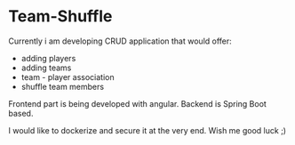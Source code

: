 # Team-Shuffle

Currently i am developing CRUD application that would offer:
- adding players
- adding teams
- team - player association
- shuffle team members

Frontend part is being developed with angular.
Backend is Spring Boot based.

I would like to dockerize and secure it at the very end.
Wish me good luck ;)
